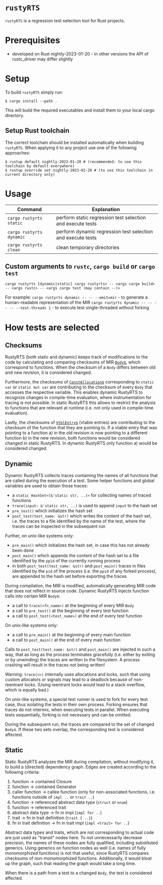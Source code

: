 # `rustyRTS`

`rustyRTS` is a regression test selection tool for Rust projects.

# Prerequisites
- developed on Rust nightly-2023-01-20 - in other versions the API of rustc_driver may differ slightly

# Setup
To build `rustyRTS` simply run:
```
$ cargo install --path .
```
This will build the required executables and install them to your local cargo directory.

## Setup Rust toolchain
The correct toolchain should be installed automatically when building `rustyRTS`.
When applying it to any project use one of the following approaches:
```
$ rustup default nightly-2023-01-20 # (recommended: to use this toolchain by default everywhere)
$ rustup override set nightly-2023-01-20 # (to use this toolchain in current directory only)
```

# Usage
| Command  | Explanation |
| -------- | ----------- |
| `cargo rustyrts static` | perform static regression test selection and execute tests |
| `cargo rustyrts dynamic` | perform dynamic regression test selection and execute tests |
| `cargo rustyrts clean` | clean temporary directories |

## Custom arguments to `rustc`, `cargo build` or `cargo test`
`cargo rustyrts [dynamic|static] <args rustyrts> -- <args cargo build> -- <args rustc> -- <args cargo test (may contain --)>`

For example:
`cargo rustyrts dynamic -- -- --emit=mir` - to generate a human-readable representation of the MIR
`cargo rustyrts dynamic -- -- -- -- --test-threads 1` - to execute test single-threaded without forking

# How tests are selected

## Checksums
RustyRTS (both static and dynamic) keeps track of modifications to the code by calculating and comparing checksums of MIR [`Body`s](https://doc.rust-lang.org/stable/nightly-rustc/rustc_middle/mir/struct.Body.html), which correspond to functions. When the checksum of a `Body` differs between old and new revision, it is considered changed.

Furthermore, the checksums of [`ConstAllocation`s](https://doc.rust-lang.org/stable/nightly-rustc/rustc_middle/mir/interpret/allocation/struct.ConstAllocation.html) corresponding to `static var` or `static mut var` are contributing to the checksum of every `Body` that accesses the respective variable. This enables dynamic RustyRTS to recognize changes in compile-time evaluation, where instrumentation for tracing is not possible. In static RustyRTS this allows to restrict the analysis to functions that are relevant at runtime (i.e. not only used in compile-time evaluation).

Lastly, the checksums of [`VtblEntry`s](https://doc.rust-lang.org/stable/nightly-rustc/rustc_middle/ty/vtable/enum.VtblEntry.html) (vtable entries) are contributing to the checksum of the function that they are pointing to. If a vtable entry that was pointing to a function a) in the old revision is now pointing to a different function b) in the new revision, both functions would be considered changed in static RustyRTS. In dynamic RustyRTS only function a) would be considered changed.

## Dynamic
Dynamic RustyRTS collects traces containing the names of all functions that are called during the execution of a test. Some helper functions and global variables are used to obtain those traces:
- a `static HashSet<(&'static str, ..)>` for collecting names of traced functions
- `trace(input: &'static str, ..)` is used to append `input` to the hash set 
- `pre_test()` which initializes the hash set
- `post_test(test_name: &str)` which writes the content of the hash set, i.e. the traces to a file identified by the name of the test, where the traces can be inspected in the subsequent run

Further, on unix-like systems only:
- `pre_main()` which initializes the hash set, in case this has not already been done
- `post_main()` which appends the content of the hash set to a file identified by the `ppid` of the currently running process
- in both `post_test(test_name: &str)` and `post_main()` traces in files identified by the `pid` of the process (i.e. the `ppid` of any forked process), are appended to the hash set before exporting the traces

During compilation, the MIR is modified, automatically generating MIR code that does not reflect in source code. Dynamic RustyRTS injects function calls into certain MIR `Body`s:
- a call to `trace(<fn_name>)` at the beginning of every MIR `Body`
- a call to `pre_test()` at the beginning of every test function
- a call to `post_test(<test_name>)` at the end of every test function

On unix-like systems only:
- a call to `pre_main()` at the beginning of every main function
- a call to `post_main()` at the end of every main function

Calls to `post_test(test_name: &str)` and `post_main()` are injected in such a way, that as long as the process terminates gracefully (i.e. either by exiting or by unwinding) the traces are written to the filesystem. A process crashing will result in the traces not being written!

Warning: `trace(<>)` internally uses allocations and locks, such that using custom allocators or signals may lead to a deadlock because of non-reentrant locks. (Using reentrant locks would lead to a stack overflow, which is equally bad.)

On unix-like systems, a special test runner is used to fork for every test case, thus isolating the tests in their own process.
Forking ensures that traces do not intermix, when executing tests in parallel. When executing tests sequentially, forking is not necessary and can be omitted.

During the subsequent run, the traces are compared to the set of changed `Body`s. If these two sets overlap, the corresponding test is considered affected.

## Static
Static RustyRTS analyzes the MIR during compilation, without modifying it, to build a (directed) dependency graph. Edges are created according to the following criteria:
1. function  -> contained Closure
2. function  -> contained Generator
3. caller function  -> callee function (only for non-associated functions, i.e. functions outside of `impl ..` or `trait ..`)
4. function -> referenced abstract data type (`struct` or `enum`)
5. function -> referenced trait
6. abstract data type -> fn in impl (`impl for ..`)
7. trait -> fn in trait definition (`trait { ..}`)
8. fn in trait definition -> fn in trait impl (`impl <trait> for ..`)


Abstract data types and traits, which are not corresponding to actual code are just used as "transit" nodes here. To not unnecessarily decrease precision, the names of these nodes are fully qualified, including substituted generics.
Using generics on function nodes as well (i.e. names of fully monomorphized functions) is not that useful, since RustyRTS compares checksums of non-monomorphized functions. Additionally, it would bloat up the graph, such that reading the graph would take a long time.

When there is a path from a test to a changed `Body`, the test is considered affected.